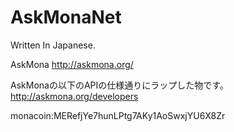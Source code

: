 AskMonaNet
==========
Written In Japanese.

AskMona
http://askmona.org/

AskMonaの以下のAPIの仕様通りにラップした物です。
http://askmona.org/developers



monacoin:MERefjYe7hunLPtg7AKy1AoSwxjYU6X8Zr
